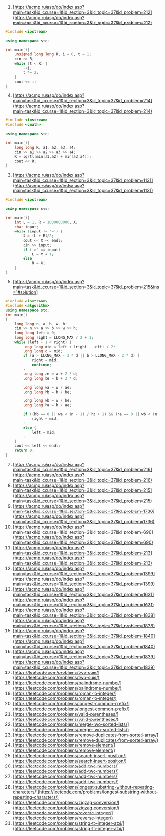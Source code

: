 1. [https://acmp.ru/asp/do/index.asp?main=task&id_course=1&id_section=3&id_topic=37&id_problem=212](https://acmp.ru/asp/do/index.asp?main=task&id_course=1&id_section=3&id_topic=37&id_problem=212)  
```c++
#include <iostream>
 
using namespace std;
 
int main(){
    unsigned long long R, i = 0, t = 1;
    cin >> R;
    while (t < R) {
        ++i;
        t *= 2;
    }
    cout << i;
}
```
4. [https://acmp.ru/asp/do/index.asp?main=task&id_course=1&id_section=3&id_topic=37&id_problem=214](https://acmp.ru/asp/do/index.asp?main=task&id_course=1&id_section=3&id_topic=37&id_problem=214)  
```c++
#include <iostream>
#include <cmath>
  
using namespace std;
  
int main(){
    long long R, a1, a2, a3, a4;
    cin >> a1 >> a2 >> a3 >> a4;
    R = sqrtl(min(a1,a2) + min(a3,a4));
    cout << R;
}
```
3. [https://acmp.ru/asp/do/index.asp?main=task&id_course=1&id_section=3&id_topic=37&id_problem=1131](https://acmp.ru/asp/do/index.asp?main=task&id_course=1&id_section=3&id_topic=37&id_problem=1131)  
```c++
#include <iostream>
 
using namespace std;
 
int main(){
    int L = 1, R = 1000000000, X;
    char input;
    while (input != '=') {
        X = (L + R)/2;
        cout << X << endl;
        cin >> input;
        if ('>' == input)
            L = X + 1;
        else
            R = X;
    }
}
```
5. [https://acmp.ru/asp/do/index.asp?main=task&id_course=1&id_section=3&id_topic=37&id_problem=215&ins=1#solution]
```c++
#include <iostream>
#include <algorithm>
using namespace std;
int main()
{
	long long n, a, b, w, h;
	cin >> n >> a >> b >> w >> h;
	long long left = 0;
	long long right = LLONG_MAX / 2 + 1;
	while (left + 1 < right) {
		long long mid = left + (right - left) / 2;
		long long d = mid;
		if (a > LLONG_MAX - 2 * d || b > LLONG_MAX - 2 * d) {
			right = mid;
			continue;
		}
		long long ae = a + 2 * d;
		long long be = b + 2 * d;

		long long wa = w / ae;
		long long hb = h / be;

		long long wb = w / be;
		long long ha = h / ae;

		if ((hb == 0 || wa < (n - 1) / hb + 1) && (ha == 0 || wb < (n - 1) / ha + 1)) {
			right = mid;
		}
		else {
			left = mid;
		}
	}
	cout << left << endl;
	return 0;
}
```
7. [https://acmp.ru/asp/do/index.asp?main=task&id_course=1&id_section=3&id_topic=37&id_problem=216](https://acmp.ru/asp/do/index.asp?main=task&id_course=1&id_section=3&id_topic=37&id_problem=216)  
8. [https://acmp.ru/asp/do/index.asp?main=task&id_course=1&id_section=3&id_topic=37&id_problem=215](https://acmp.ru/asp/do/index.asp?main=task&id_course=1&id_section=3&id_topic=37&id_problem=215)  
9. [https://acmp.ru/asp/do/index.asp?main=task&id_course=1&id_section=3&id_topic=37&id_problem=1736](https://acmp.ru/asp/do/index.asp?main=task&id_course=1&id_section=3&id_topic=37&id_problem=1736)    
10. [https://acmp.ru/asp/do/index.asp?main=task&id_course=1&id_section=3&id_topic=37&id_problem=690](https://acmp.ru/asp/do/index.asp?main=task&id_course=1&id_section=3&id_topic=37&id_problem=690)  
11. [https://acmp.ru/asp/do/index.asp?main=task&id_course=1&id_section=3&id_topic=37&id_problem=213](https://acmp.ru/asp/do/index.asp?main=task&id_course=1&id_section=3&id_topic=37&id_problem=213)  
12. [https://acmp.ru/asp/do/index.asp?main=task&id_course=1&id_section=3&id_topic=37&id_problem=1399](https://acmp.ru/asp/do/index.asp?main=task&id_course=1&id_section=3&id_topic=37&id_problem=1399)  
13. [https://acmp.ru/asp/do/index.asp?main=task&id_course=1&id_section=3&id_topic=37&id_problem=1631](https://acmp.ru/asp/do/index.asp?main=task&id_course=1&id_section=3&id_topic=37&id_problem=1631)  
14. [https://acmp.ru/asp/do/index.asp?main=task&id_course=1&id_section=3&id_topic=37&id_problem=1838](https://acmp.ru/asp/do/index.asp?main=task&id_course=1&id_section=3&id_topic=37&id_problem=1838)  
15. [https://acmp.ru/asp/do/index.asp?main=task&id_course=1&id_section=3&id_topic=37&id_problem=1840](https://acmp.ru/asp/do/index.asp?main=task&id_course=1&id_section=3&id_topic=37&id_problem=1840)  
16. [https://acmp.ru/asp/do/index.asp?main=task&id_course=1&id_section=3&id_topic=37&id_problem=1839](https://acmp.ru/asp/do/index.asp?main=task&id_course=1&id_section=3&id_topic=37&id_problem=1839)  
17. [https://leetcode.com/problems/two-sum/](https://leetcode.com/problems/two-sum/)  
18. [https://leetcode.com/problems/palindrome-number/](https://leetcode.com/problems/palindrome-number/)  
19. [https://leetcode.com/problems/roman-to-integer/](https://leetcode.com/problems/roman-to-integer/)  
20. [https://leetcode.com/problems/longest-common-prefix/](https://leetcode.com/problems/longest-common-prefix/)  
21. [https://leetcode.com/problems/valid-parentheses/](https://leetcode.com/problems/valid-parentheses/)
22. [https://leetcode.com/problems/merge-two-sorted-lists/](https://leetcode.com/problems/merge-two-sorted-lists/)
23. [https://leetcode.com/problems/remove-duplicates-from-sorted-array/](https://leetcode.com/problems/remove-duplicates-from-sorted-array/)
24. [https://leetcode.com/problems/remove-element/](https://leetcode.com/problems/remove-element/)
25. [https://leetcode.com/problems/search-insert-position/](https://leetcode.com/problems/search-insert-position/)
26. [https://leetcode.com/problems/add-two-numbers/](https://leetcode.com/problems/add-two-numbers/)
27. [https://leetcode.com/problems/add-two-numbers/](https://leetcode.com/problems/add-two-numbers/)
28. [https://leetcode.com/problems/longest-substring-without-repeating-characters/](https://leetcode.com/problems/longest-substring-without-repeating-characters/)
29. [https://leetcode.com/problems/zigzag-conversion/](https://leetcode.com/problems/zigzag-conversion/)
30. [https://leetcode.com/problems/reverse-integer/](https://leetcode.com/problems/reverse-integer/)
31. [https://leetcode.com/problems/string-to-integer-atoi/](https://leetcode.com/problems/string-to-integer-atoi/)

